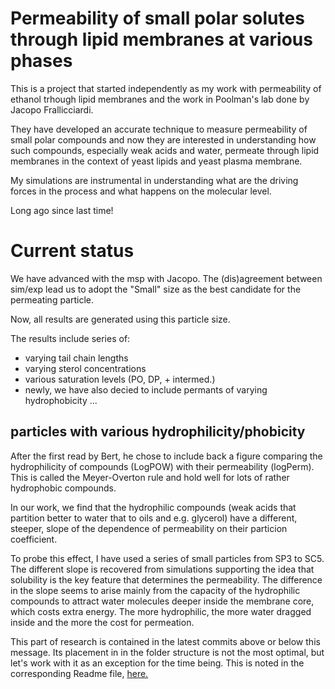 # Permeability of small polar solutes through lipid membranes at various phases

This is a project that started independently 
as my work with permeability of ethanol trhough lipid membranes and 
the work in Poolman's lab done by Jacopo Frallicciardi. 

They have developed an accurate technique to measure permeability of small polar compounds 
and now they are interested in understanding how such compounds, especially weak acids and water,
permeate through lipid membranes in the context of yeast lipids and yeast plasma membrane. 

My simulations are instrumental in understanding what are the driving forces in the process and
what happens on the molecular level. 

Long ago since last time!

# Current status

We have advanced with the msp with Jacopo. 
The (dis)agreement between sim/exp lead us to adopt the "Small" size 
as the best candidate for the permeating particle. 

Now, all results are generated using this particle size. 

The results include series of:
 - varying tail chain lengths
 - varying sterol concentrations 
 - various saturation levels (PO, DP, + intermed.)
 - newly, we have also decied to include permants of varying hydrophobicity ...

## particles with various hydrophilicity/phobicity

After the first read by Bert, 
he chose to include back a figure comparing the hydrophilicity of compounds (LogPOW) with their permeability (logPerm).
This is called the Meyer-Overton rule and hold well for lots of rather hydrophobic compounds. 

In our work, we find that the hydrophilic compounds (weak acids that partition better to water that to oils and e.g. glycerol)
have a different, steeper, slope of the dependence of permeability on their particion coefficient. 

To probe this effect, I have used a series of small particles from SP3 to SC5.
The different slope is recovered from simulations 
supporting the idea that solubility is the key feature that determines the permeability. 
The difference in the slope seems to arise mainly from the capacity of the hydrophilic compounds
to attract water molecules deeper inside the membrane core,
which costs extra energy. 
The more hydrophilic, the more water dragged inside and the more the cost for permeation. 

This part of research is contained in the latest commits above or below this message. 
Its placement in in the folder structure is not the most optimal, but let's work with it as an exception for the time being. 
This is noted in the corresponding Readme file, 
[here.](martini3/cholesterol00p_PC_variousTails_sims/saturation_DPPC-POPC_titration/perm_particle_EOLS/dopc-unsat_0-169_d_100/README.md)
